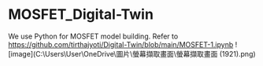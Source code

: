 # MOSFET_Digital-Twin 
We use Python for MOSFET model building. Refer to https://github.com/tirthajyoti/Digital-Twin/blob/main/MOSFET-1.ipynb 
![image](C:\Users\User\OneDrive\圖片\螢幕擷取畫面\螢幕擷取畫面 (1921).png)
